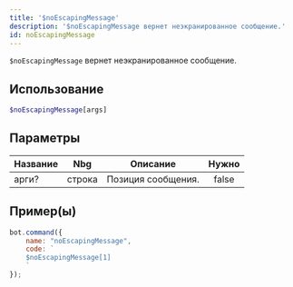 ```yaml
---
title: '$noEscapingMessage'
description: '$noEscapingMessage вернет неэкранированное сообщение.'
id: noEscapingMessage
---
```


`$noEscapingMessage` вернет неэкранированное сообщение.

## Использование

```php
$noEscapingMessage[args]
```

## Параметры

| Название | Nbg    | Описание           | Нужно |
| -------- | ------ | ------------------ |:-----:|
| арги?    | строка | Позиция сообщения. | false |

## Пример(ы)

```javascript
bot.command({
    name: "noEscapingMessage",
    code: `
    $noEscapingMessage[1]
    `
});
```